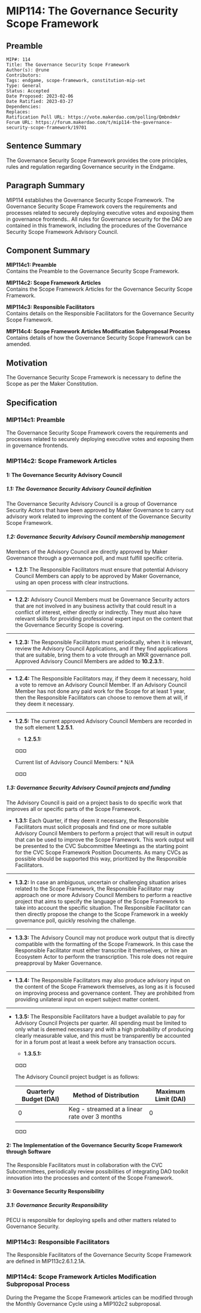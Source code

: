 # MIP114: The Governance Security Scope Framework

## Preamble
```
MIP#: 114
Title: The Governance Security Scope Framework
Author(s): @rune
Contributors:
Tags: endgame, scope-framework, constitution-mip-set
Type: General
Status: Accepted
Date Proposed: 2023-02-06
Date Ratified: 2023-03-27
Dependencies:
Replaces:
Ratification Poll URL: https://vote.makerdao.com/polling/Qmbndmkr
Forum URL: https://forum.makerdao.com/t/mip114-the-governance-security-scope-framework/19701
```

## Sentence Summary

The Governance Security Scope Framework provides the core principles, rules and regulation regarding Governance security in the Endgame.

## Paragraph Summary

MIP114 establishes the Governance Security Scope Framework. The Governance Security Scope Framework covers the requirements and processes related to securely deploying executive votes and exposing them in governance frontends.. All rules for Governance security for the DAO are contained in this framework, including the procedures of the Governance Security Scope Framework Advisory Council.

## Component Summary

**MIP114c1: Preamble**  
Contains the Preamble to the Governance Security Scope Framework.

**MIP114c2: Scope Framework Articles**  
Contains the Scope Framework Articles for the Governance Security Scope Framework.

**MIP114c3: Responsible Facilitators**  
Contains details on the Responsible Facilitators for the Governance Security Scope Framework.

**MIP114c4: Scope Framework Articles Modification Subproposal Process**  
Contains details of how the Governance Security Scope Framework can be amended.

## Motivation

The Governance Security Scope Framework is necessary to define the Scope as per the Maker Constitution.

## Specification

### MIP114c1: Preamble

The Governance Security Scope Framework covers the requirements and processes related to securely deploying executive votes and exposing them in governance frontends.

### MIP114c2: Scope Framework Articles

#### 1: The Governance Security Advisory Council

##### 1.1: The Governance Security Advisory Council definition
The Governance Security Advisory Council is a group of Governance Security Actors that have been approved by Maker Governance to carry out advisory work related to improving the content of the Governance Security Scope Framework.

##### 1.2: Governance Security Advisory Council membership management
Members of the Advisory Council are directly approved by Maker Governance through a governance poll, and must fulfill specific criteria.
* **1.2.1:** The Responsible Facilitators must ensure that potential Advisory Council Members can apply to be approved by Maker Governance, using an open process with clear instructions.
---
* **1.2.2:** Advisory Council Members must be Governance Security actors that are not involved in any business activity that could result in a conflict of interest, either directly or indirectly. They must also have relevant skills for providing professional expert input on the content that the Governance Security Scope is covering.
---
* **1.2.3:** The Responsible Facilitators must periodically, when it is relevant, review the Advisory Council Applications, and if they find applications that are suitable, bring them to a vote through an MKR governance poll. Approved Advisory Council Members are added to **10.2.3.1:**.
---
* **1.2.4:** The Responsible Facilitators may, if they deem it necessary, hold a vote to remove an Advisory Council Member. If an Advisory Council Member has not done any paid work for the Scope for at least 1 year, then the Responsible Facilitators can choose to remove them at will, if they deem it necessary.
---
* **1.2.5:** The current approved Advisory Council Members are recorded in the soft element **1.2.5.1**.
	* **1.2.5.1:**

    ¤¤¤
	
    Current list of Advisory Council Members:
      * N/A
	  
    ¤¤¤

##### 1.3: Governance Security Advisory Council projects and funding
The Advisory Council is paid on a project basis to do specific work that improves all or specific parts of the Scope Framework.
* **1.3.1:** Each Quarter, if they deem it necessary, the Responsible Facilitators must solicit proposals and find one or more suitable Advisory Council Members to perform a project that will result in output that can be used to improve the Scope Framework. This work output will be presented to the CVC Subcommittee Meetings as the starting point for the CVC Scope Framework Position Documents. As many CVCs as possible should be supported this way, prioritized by the Responsible Facilitators.
---
* **1.3.2:** In case an ambiguous, uncertain or challenging situation arises related to the Scope Framework, the Responsible Facilitator may approach one or more Advisory Council Members to perform a reactive project that aims to specify the language of the Scope Framework to take into account the specific situation. The Responsible Facilitator can then directly propose the change to the Scope Framework in a weekly governance poll, quickly resolving the challenge.
---
* **1.3.3:** The Advisory Council may not produce work output that is directly compatible with the formatting of the Scope Framework. In this case the Responsible Facilitator must either transcribe it themselves, or hire an Ecosystem Actor to perform the transcription. This role does not require preapproval by Maker Governance.
---
* **1.3.4:** The Responsible Facilitators may also produce advisory input on the content of the Scope Framework themselves, as long as it is focused on improving process and governance content. They are prohibited from providing unilateral input on expert subject matter content.
---
* **1.3.5:** The Responsible Facilitators have a budget available to pay for Advisory Council Projects per quarter. All spending must be limited to only what is deemed necessary and with a high probability of producing clearly measurable value, and this must be transparently be accounted for in a forum post at least a week before any transaction occurs.
	* **1.3.5.1:**
    
	¤¤¤

    The Advisory Council project budget is as follows:

    | Quarterly Budget (DAI) | Method of Distribution | Maximum Limit (DAI) |
    |---|---|---|
    | 0 | Keg - streamed at a linear rate over 3 months | 0 |

    ¤¤¤

#### 2: The Implementation of the Governance Security Scope Framework through Software
The Responsible Facilitators must in collaboration with the CVC Subcommittees, periodically review possibilities of integrating DAO toolkit innovation into the processes and content of the Scope Framework.

#### 3: Governance Security Responsibility

##### 3.1: Governance Security Responsibility
PECU is responsible for deploying spells and other matters related to Governance Security.

### MIP114c3: Responsible Facilitators

The Responsible Facilitators of the Governance Security Scope Framework are defined in MIP113c2.6.1.2.1A.

### MIP114c4: Scope Framework Articles Modification Subproposal Process

During the Pregame the Scope Framework articles can be modified through the Monthly Governance Cycle using a MIP102c2 subproposal.


